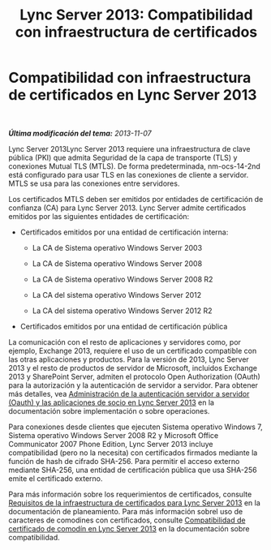 ﻿---
title: 'Lync Server 2013: Compatibilidad con infraestructura de certificados'
TOCTitle: Compatibilidad con infraestructura de certificados
ms:assetid: 47aa5c95-eb60-4d4b-81d5-7fdaef1a1145
ms:mtpsurl: https://technet.microsoft.com/es-es/library/Gg425950(v=OCS.15)
ms:contentKeyID: 48275159
ms.date: 01/07/2017
mtps_version: v=OCS.15
ms.translationtype: HT
---

# Compatibilidad con infraestructura de certificados en Lync Server 2013

 

_**Última modificación del tema:** 2013-11-07_

Lync Server 2013Lync Server 2013 requiere una infraestructura de clave pública (PKI) que admita Seguridad de la capa de transporte (TLS) y conexiones Mutual TLS (MTLS). De forma predeterminada, nm-ocs-14-2nd está configurado para usar TLS en las conexiones de cliente a servidor. MTLS se usa para las conexiones entre servidores.

Los certificados MTLS deben ser emitidos por entidades de certificación de confianza (CA) para Lync Server 2013. Lync Server admite certificados emitidos por las siguientes entidades de certificación:

  - Certificados emitidos por una entidad de certificación interna:
    
      - La CA de Sistema operativo Windows Server 2003
    
      - La CA de Sistema operativo Windows Server 2008
    
      - La CA de Sistema operativo Windows Server 2008 R2
    
      - La CA del sistema operativo Windows Server 2012
    
      - La CA del sistema operativo Windows Server 2012 R2

  - Certificados emitidos por una entidad de certificación pública

La comunicación con el resto de aplicaciones y servidores como, por ejemplo, Exchange 2013, requiere el uso de un certificado compatible con las otras aplicaciones y productos. Para la versión de 2013, Lync Server 2013 y el resto de productos de servidor de Microsoft, incluidos Exchange 2013 y SharePoint Server, admiten el protocolo Open Authorization (OAuth) para la autorización y la autenticación de servidor a servidor. Para obtener más detalles, vea [Administración de la autenticación servidor a servidor (Oauth) y las aplicaciones de socio en Lync Server 2013](lync-server-2013-managing-server-to-server-authentication-oauth-and-partner-applications.md) en la documentación sobre implementación o sobre operaciones.

Para conexiones desde clientes que ejecuten Sistema operativo Windows 7, Sistema operativo Windows Server 2008 R2 y Microsoft Office Communicator 2007 Phone Edition, Lync Server 2013 incluye compatibilidad (pero no la necesita) con certificados firmados mediante la función de hash de cifrado SHA-256. Para permitir el acceso externo mediante SHA-256, una entidad de certificación pública que usa SHA-256 emite el certificado externo.

Para más información sobre los requerimientos de certificados, consulte [Requisitos de la infraestructura de certificados para Lync Server 2013](lync-server-2013-certificate-infrastructure-requirements.md) en la documentación de planeamiento. Para más información sobrel uso de caracteres de comodines con certificados, consulte [Compatibilidad de certificado de comodín en Lync Server 2013](lync-server-2013-wildcard-certificate-support.md) en la documentación sobre compatibilidad.

